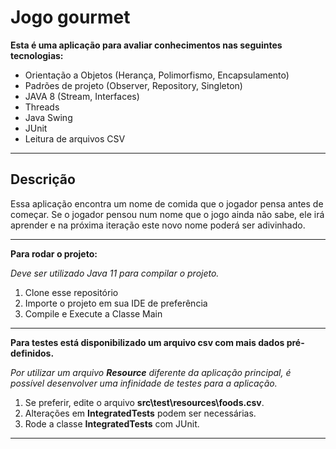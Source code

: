 

# Jogo gourmet

  **Esta é uma aplicação para avaliar conhecimentos nas seguintes tecnologias:**

 - Orientação a Objetos (Herança, Polimorfismo, Encapsulamento)
 - Padrões de projeto (Observer, Repository, Singleton)
 - JAVA 8 (Stream, Interfaces)
 - Threads
 - Java Swing
 - JUnit
 - Leitura de arquivos CSV

---

## Descrição

Essa aplicação encontra um nome de comida que o jogador pensa antes de começar. Se o jogador pensou num nome que o jogo ainda não sabe, ele irá aprender e na próxima iteração este novo nome poderá ser adivinhado.

---

**Para rodar o projeto:**

*Deve ser utilizado Java 11 para compilar o projeto.*

1. Clone esse repositório
2. Importe o projeto em sua IDE de preferência
3. Compile e Execute a Classe Main

---

**Para testes está disponibilizado um arquivo csv com mais dados pré-definidos.**

*Por utilizar um arquivo **Resource** diferente da aplicação principal, é possível desenvolver uma infinidade de testes para a aplicação.*

1. Se preferir, edite o arquivo **src\test\resources\foods.csv**.
2. Alterações em **IntegratedTests** podem ser necessárias.
3. Rode a classe **IntegratedTests** com JUnit.

---